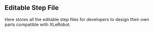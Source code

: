 ## Editable Step File

Here stores all the editable step files for developers to design their own parts compatible with XLeRobot.
